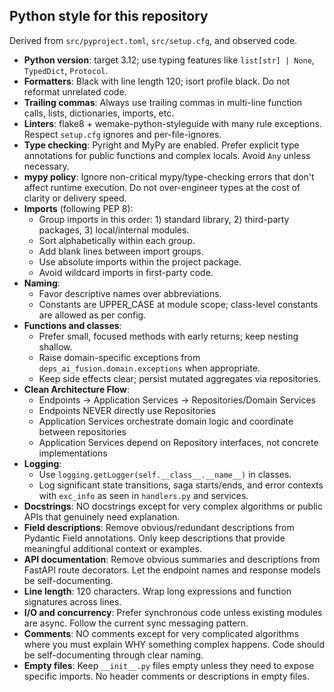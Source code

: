 ## Python style for this repository

Derived from `src/pyproject.toml`, `src/setup.cfg`, and observed code.

- **Python version**: target 3.12; use typing features like `list[str] | None`, `TypedDict`, `Protocol`.
- **Formatters**: Black with line length 120; isort profile black. Do not reformat unrelated code.
- **Trailing commas**: Always use trailing commas in multi-line function calls, lists, dictionaries, imports, etc.
- **Linters**: flake8 + wemake-python-styleguide with many rule exceptions. Respect `setup.cfg` ignores and per-file-ignores.
- **Type checking**: Pyright and MyPy are enabled. Prefer explicit type annotations for public functions and complex locals. Avoid `Any` unless necessary.
- **mypy policy**: Ignore non-critical mypy/type-checking errors that don't affect runtime execution. Do not over-engineer types at the cost of clarity or delivery speed.
- **Imports** (following PEP 8):
  - Group imports in this order: 1) standard library, 2) third-party packages, 3) local/internal modules.
  - Sort alphabetically within each group.
  - Add blank lines between import groups.
  - Use absolute imports within the project package.
  - Avoid wildcard imports in first-party code.
- **Naming**:
  - Favor descriptive names over abbreviations.
  - Constants are UPPER_CASE at module scope; class-level constants are allowed as per config.
- **Functions and classes**:
  - Prefer small, focused methods with early returns; keep nesting shallow.
  - Raise domain-specific exceptions from `deps_ai_fusion.domain.exceptions` when appropriate.
  - Keep side effects clear; persist mutated aggregates via repositories.
- **Clean Architecture Flow**:
  - Endpoints -> Application Services -> Repositories/Domain Services
  - Endpoints NEVER directly use Repositories
  - Application Services orchestrate domain logic and coordinate between repositories
  - Application Services depend on Repository interfaces, not concrete implementations
- **Logging**:
  - Use `logging.getLogger(self.__class__.__name__)` in classes.
  - Log significant state transitions, saga starts/ends, and error contexts with `exc_info` as seen in `handlers.py` and services.
- **Docstrings**: NO docstrings except for very complex algorithms or public APIs that genuinely need explanation.
- **Field descriptions**: Remove obvious/redundant descriptions from Pydantic Field annotations. Only keep descriptions that provide meaningful additional context or examples.
- **API documentation**: Remove obvious summaries and descriptions from FastAPI route decorators. Let the endpoint names and response models be self-documenting.
- **Line length**: 120 characters. Wrap long expressions and function signatures across lines.
- **I/O and concurrency**: Prefer synchronous code unless existing modules are async. Follow the current sync messaging pattern.
- **Comments**: NO comments except for very complicated algorithms where you must explain WHY something complex happens. Code should be self-documenting through clear naming.
- **Empty files**: Keep `__init__.py` files empty unless they need to expose specific imports. No header comments or descriptions in empty files.

